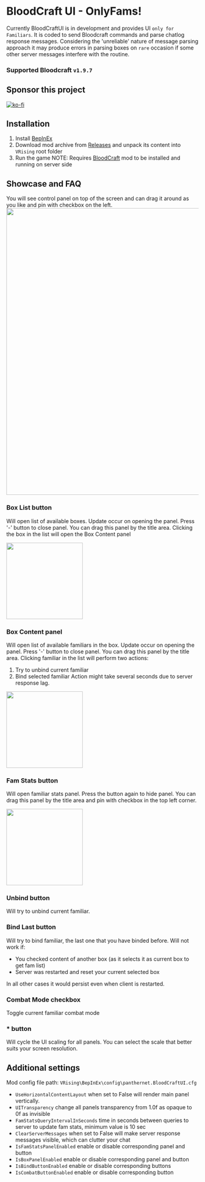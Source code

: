 # BloodCraft UI - OnlyFams!

Currently BloodCraftUI is in development and provides UI `only for Familiars`. It is coded to send Bloodcraft commands and parse chatlog response messages. Considering the 'unreliable' nature of message parsing approach it may produce errors in parsing boxes on `rare` occasion if some other server messages interfere with the routine.

### Supported Bloodcraft `v1.9.7`

## Sponsor this project

[![ko-fi](https://ko-fi.com/img/githubbutton_sm.svg)](https://ko-fi.com/panthernet)

## Installation
1. Install [BepInEx](https://thunderstore.io/c/v-rising/p/BepInEx/BepInExPack_V_Rising/)
2. Download mod archive from [Releases](https://github.com/panthernet/BloodCraftUI/releases) and unpack its content into `VRising` root folder
3. Run the game
NOTE: Requires [BloodCraft](https://github.com/mfoltz/Bloodcraft) mod to be installed and running on server side

## Showcase and FAQ
You will see control panel on top of the screen and can drag it around as you like and pin with checkbox on the left.
<img src="https://github.com/user-attachments/assets/8c8277ec-cc64-4e6a-b45b-8509bf365c6d" width="750">


### Box List button
Will open list of available boxes. Update occur on opening the panel. Press '-' button to close panel.
You can drag this panel by the title area. Clicking the box in the list will open the Box Content panel

<img src="https://github.com/user-attachments/assets/9b549f17-8738-46b6-a1d7-72cec6753221" width="200">

### Box Content panel
Will open list of available familiars in the box. Update occur on opening the panel. Press '-' button to close panel.
You can drag this panel by the title area. Clicking familiar in the list will perform two actions:
1. Try to unbind current familiar
2. Bind selected familiar
Action might take several seconds due to server response lag.

<img src="https://github.com/user-attachments/assets/276351ca-b4ed-4645-ab48-a4813787c4a9" width="200">

### Fam Stats button
Will open familiar stats panel. Press the button again to hide panel. You can drag this panel by the title area and pin with checkbox in the top left corner.

<img src="https://github.com/user-attachments/assets/7fa6e0bf-7e80-4792-9ebd-dd37705e2395" width="200">

### Unbind button
Will try to unbind current familiar.

### Bind Last button
Will try to bind familiar, the last one that you have binded before. 
Will not work if:
- You checked content of another box (as it selects it as current box to get fam list)
- Server was restarted and reset your current selected box
  
In all other cases it would persist even when client is restarted.

### Combat Mode checkbox
Toggle current familiar combat mode

### * button
Will cycle the UI scaling for all panels. You can select the scale that better suits your screen resolution.

## Additional settings
Mod config file path: `VRising\BepInEx\config\panthernet.BloodCraftUI.cfg`

- `UseHorizontalContentLayout` when set to False will render main panel vertically.
- `UITransparency` change all panels transparency from 1.0f as opaque to 0f as invisible
- `FamStatsQueryIntervalInSeconds` time in seconds between queries to server to update fam stats, minimum value is 10 sec
- `ClearServerMessages` when set to False will make server response messages visible, which can clutter your chat 
- `IsFamStatsPanelEnabled` enable or disable corresponding panel and button
- `IsBoxPanelEnabled` enable or disable corresponding panel and button
- `IsBindButtonEnabled` enable or disable corresponding buttons
- `IsCombatButtonEnabled` enable or disable corresponding button
